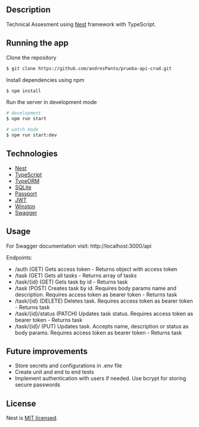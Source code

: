 
## Description

Technical Assesment using [Nest](https://github.com/nestjs/nest) framework with TypeScript.


## Running the app

Clone the repository

```bash
$ git clone https://github.com/andresPanto/prueba-api-crud.git
```

Install dependencies using npm

```bash
$ npm install
```

Run the server in development mode

```bash
# development
$ npm run start

# watch mode
$ npm run start:dev
```


## Technologies

 - [Nest](https://github.com/nestjs/nest) 
 - [TypeScript](https://www.typescriptlang.org/) 
 - [TypeORM](https://typeorm.io/)
 - [SQLite](https://www.sqlite.org/index.html)
 - [Passport](https://www.passportjs.org/)
 - [JWT](https://jwt.io/)
 - [Winston](https://www.npmjs.com/package/winston)
 - [Swagger](https://swagger.io/)

## Usage

For Swagger documentation visit: http://localhost:3000/api

Endpoints:
  - /auth (GET) Gets access token - Returns object with access token
  - /task (GET) Gets all tasks - Returns array of tasks
  - /task/{id} (GET) Gets task by id - Returns task
  - /task (POST) Creates task by id. Requires body params name and description. Requires access token as bearer token - Returns task
  - /task/{id} (DELETE) Deletes task. Requires access token as bearer token - Returns task
  - /task/{id}/status (PATCH) Updates task status. Requires access token as bearer token - Returns task
  - /task/{id}/ (PUT) Updates task. Accepts name, description or status as body params. Requires access token as bearer token - Returns task

## Future improvements

  - Store secrets and configurations in .env file
  - Create unit and end to end tests
  - Implement authentication with users if needed. Use bcrypt for storing secure passwords

## License

Nest is [MIT licensed](LICENSE).
